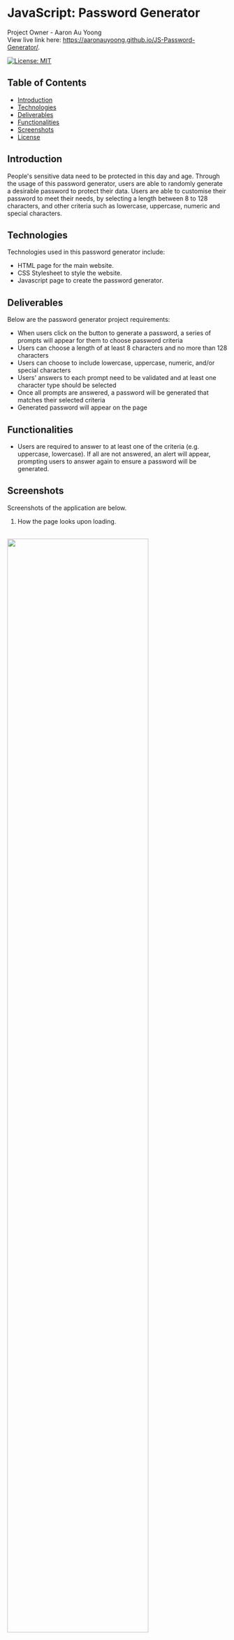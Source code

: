 # JavaScript: Password Generator
Project Owner - Aaron Au Yoong 
<br>
View live link here: https://aaronauyoong.github.io/JS-Password-Generator/.

[![License: MIT](https://img.shields.io/badge/License-MIT-yellow.svg)](https://choosealicense.com/licenses/mit/)

## Table of Contents
* [Introduction](#Introduction)
* [Technologies](#Technologies)
* [Deliverables](#Deliverables)
* [Functionalities](#Functionalities)
* [Screenshots](#Screenshots)
* [License](#License)

## Introduction
People's sensitive data need to be protected in this day and age. Through the usage of this password generator, users are able to randomly generate a desirable password to protect their data. Users are able to customise their password to meet their needs, by selecting a length between 8 to 128 characters, and other criteria such as lowercase, uppercase, numeric and special characters. 

## Technologies
Technologies used in this password generator include:
- HTML page for the main website. 
- CSS Stylesheet to style the website.
- Javascript page to create the password generator.

## Deliverables
Below are the password generator project requirements:
- When users click on the button to generate a password, a series of prompts will appear for them to choose password criteria
- Users can choose a length of at least 8 characters and no more than 128 characters
- Users can choose to include lowercase, uppercase, numeric, and/or special characters
- Users' answers to each prompt need to be validated and at least one character type should be selected
- Once all prompts are answered, a password will be generated that matches their selected  criteria
- Generated password will appear on the page

## Functionalities
- Users are required to answer to at least one of the criteria (e.g. uppercase, lowercase). If all are not answered, an alert will appear, prompting users to answer again to ensure a password will be generated. 

## Screenshots
Screenshots of the application are below. 

1. How the page looks upon loading.
<br>
<img src="assets/images/passwordgenapp1.png" width="80%">
<br>
<br>

2. First prompt for desired password length.
<br>
<img src="assets/images/passwordgenapp2.png" width="80%">
<br>
<br>

3. Second prompt for lowercase characters criteria.
<br>
<img src="assets/images/passwordgenapp3.png" width="80%">
<br>
<br>

4. Third prompt for uppercase characters criteria.
<br>
<img src="assets/images/passwordgenapp4.png" width="80%">
<br>
<br>

5. Fourth prompt for numeric characters criteria.
<br>
<img src="assets/images/passwordgenapp5.png" width="80%">
<br>
<br>

6. Fifth prompt for special characters criteria. 
<br>
<img src="assets/images/passwordgenapp6.png" width="80%">
<br>
<br>

7. Password generated in text box. 
<br>
<img src="assets/images/passwordgenapp7.png" width="80%">
<br>
<br>


## Improvements
Version 1.0 - Prompts used as per project requirements to aid user in generating password. Moving forward, can perhaps consider a less "disruptive" approach for a password generator app, such as using forms. 

## License
Copyright (c) 2021-Present Aaron Au Yoong. All rights reserved.